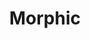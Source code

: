 ---
title: Morphic
shortName: false
description: Making computers easier to use through portable preferences.
tags: []
link: https://morphic.world/
---